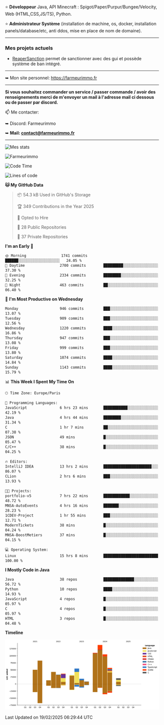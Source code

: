 ⭐ **Développeur** Java, API Minecraft : Spigot/Paper/Purpur/Bungee/Velocity, Web (HTML,CSS,JS/TS), Python.

⭐ **Administrateur Système** (installation de machine, os, docker, installation panels/database/etc, anti ddos, mise en place de nom de domaine).

---

### Mes projets actuels
- [ReaperSanction](https://www.spigotmc.org/resources/reapersanction.89580/) permet de sanctionner avec des gui et possède système de ban intégré.

---

➥ Mon site personnel: https://farmeurimmo.fr

---

**Si vous souhaitez commander un service / passer commande / avoir des renseignements merci de m'envoyer un mail à l'adresse mail ci dessous ou de passer par discord.**

📫 Me contacter:
 
   ➥ Discord: Farmeurimmo
   
   ➥ **Mail: contact@farmeurimmo.fr**

---

![Mes stats](https://github-readme-stats.farmeurimmo.fr/api?username=Farmeurimmo&count_private=true&show_icons=true&theme=radical)

<img src="https://komarev.com/ghpvc/?username=Farmeurimmo" alt="Farmeurimmo" />

<!--START_SECTION:waka-->
![Code Time](http://img.shields.io/badge/Code%20Time-1%2C864%20hrs-blue)

![Lines of code](https://img.shields.io/badge/From%20Hello%20World%20I%27ve%20Written-800.5%20thousand%20lines%20of%20code-blue)

**🐱 My GitHub Data** 

> 📦 54.3 kB Used in GitHub's Storage 
 > 
> 🏆 349 Contributions in the Year 2025
 > 
> 💼 Opted to Hire
 > 
> 📜 28 Public Repositories 
 > 
> 🔑 37 Private Repositories 
 > 
**I'm an Early 🐤** 

```text
🌞 Morning                1741 commits        ██████░░░░░░░░░░░░░░░░░░░   24.05 % 
🌆 Daytime                2700 commits        █████████░░░░░░░░░░░░░░░░   37.30 % 
🌃 Evening                2334 commits        ████████░░░░░░░░░░░░░░░░░   32.25 % 
🌙 Night                  463 commits         ██░░░░░░░░░░░░░░░░░░░░░░░   06.40 % 
```
📅 **I'm Most Productive on Wednesday** 

```text
Monday                   946 commits         ███░░░░░░░░░░░░░░░░░░░░░░   13.07 % 
Tuesday                  909 commits         ███░░░░░░░░░░░░░░░░░░░░░░   12.56 % 
Wednesday                1220 commits        ████░░░░░░░░░░░░░░░░░░░░░   16.86 % 
Thursday                 947 commits         ███░░░░░░░░░░░░░░░░░░░░░░   13.08 % 
Friday                   999 commits         ███░░░░░░░░░░░░░░░░░░░░░░   13.80 % 
Saturday                 1074 commits        ████░░░░░░░░░░░░░░░░░░░░░   14.84 % 
Sunday                   1143 commits        ████░░░░░░░░░░░░░░░░░░░░░   15.79 % 
```


📊 **This Week I Spent My Time On** 

```text
🕑︎ Time Zone: Europe/Paris

💬 Programming Languages: 
JavaScript               6 hrs 23 mins       ███████████░░░░░░░░░░░░░░   42.19 % 
Java                     4 hrs 44 mins       ████████░░░░░░░░░░░░░░░░░   31.34 % 
C                        1 hr 7 mins         ██░░░░░░░░░░░░░░░░░░░░░░░   07.38 % 
JSON                     49 mins             █░░░░░░░░░░░░░░░░░░░░░░░░   05.47 % 
C/C++                    38 mins             █░░░░░░░░░░░░░░░░░░░░░░░░   04.25 % 

🔥 Editors: 
IntelliJ IDEA            13 hrs 2 mins       ██████████████████████░░░   86.07 % 
CLion                    2 hrs 6 mins        ███░░░░░░░░░░░░░░░░░░░░░░   13.93 % 

🐱‍💻 Projects: 
portfolio-v5             7 hrs 22 mins       ████████████░░░░░░░░░░░░░   48.72 % 
MNSA-AutoEvents          4 hrs 16 mins       ███████░░░░░░░░░░░░░░░░░░   28.23 % 
1CDEV-Project            1 hr 55 mins        ███░░░░░░░░░░░░░░░░░░░░░░   12.71 % 
ModernTickets            38 mins             █░░░░░░░░░░░░░░░░░░░░░░░░   04.24 % 
MNSA-BoostMetiers        37 mins             █░░░░░░░░░░░░░░░░░░░░░░░░   04.15 % 

💻 Operating System: 
Linux                    15 hrs 8 mins       █████████████████████████   100.00 % 
```

**I Mostly Code in Java** 

```text
Java                     38 repos            ██████████████░░░░░░░░░░░   56.72 % 
Python                   10 repos            ████░░░░░░░░░░░░░░░░░░░░░   14.93 % 
JavaScript               4 repos             █░░░░░░░░░░░░░░░░░░░░░░░░   05.97 % 
C                        4 repos             █░░░░░░░░░░░░░░░░░░░░░░░░   05.97 % 
HTML                     3 repos             █░░░░░░░░░░░░░░░░░░░░░░░░   04.48 % 
```



**Timeline**

![Lines of Code chart](https://raw.githubusercontent.com/Farmeurimmo/Farmeurimmo/main/assets/bar_graph.png)


 Last Updated on 19/02/2025 06:29:44 UTC
<!--END_SECTION:waka-->

